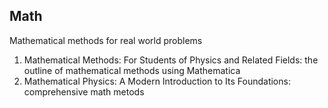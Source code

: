 ## Math

Mathematical methods for real world problems

1. Mathematical Methods: For Students of Physics and Related Fields: the outline of mathematical methods using Mathematica
2. Mathematical Physics: A Modern Introduction to Its Foundations: comprehensive math metods
